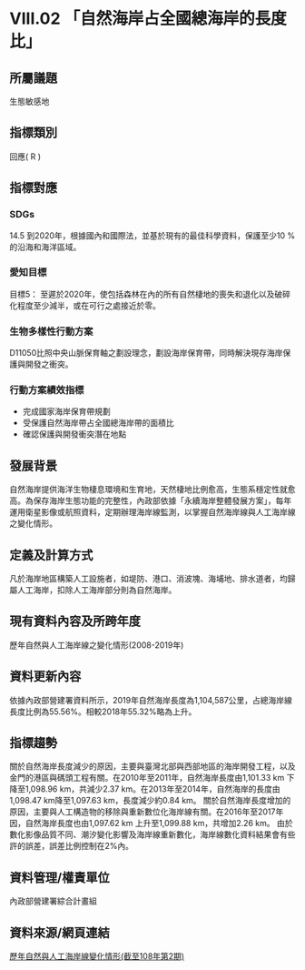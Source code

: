 # VIII.02 「自然海岸占全國總海岸的長度比」

<script type="text/javascript" src="http://cdn.mathjax.org/mathjax/latest/MathJax.js?config=TeX-AMS-MML_HTMLorMML"></script>

## 所屬議題
生態敏感地
## 指標類別
回應( R )
## 指標對應
### SDGs
14.5
到2020年，根據國內和國際法，並基於現有的最佳科學資料，保護至少10 %的沿海和海洋區域。
### 愛知目標
目標5：
至遲於2020年，使包括森林在內的所有自然棲地的喪失和退化以及破碎化程度至少減半，或在可行之處接近於零。
### 生物多樣性行動方案
D11050比照中央山脈保育軸之劃設理念，劃設海岸保育帶，同時解決現存海岸保護與開發之衝突。
### 行動方案績效指標
* 完成國家海岸保育帶規劃
* 受保護自然海岸帶占全國總海岸帶的面積比
* 確認保護與開發衝突潛在地點
## 發展背景
自然海岸提供海洋生物棲息環境和生育地，天然棲地比例愈高，生態系穩定性就愈高。為保存海岸生態功能的完整性，內政部依據「永續海岸整體發展方案」，每年運用衛星影像或航照資料，定期辦理海岸線監測，以掌握自然海岸線與人工海岸線之變化情形。
## 定義及計算方式
凡於海岸地區構築人工設施者，如堤防、港口、消波塊、海埔地、排水道者，均歸屬人工海岸，扣除人工海岸部分則為自然海岸。
## 現有資料內容及所跨年度
歷年自然與人工海岸線之變化情形(2008-2019年)
## 資料更新內容
依據內政部營建署資料所示，2019年自然海岸長度為1,104,587公里，占總海岸線長度比例為55.56%。相較2018年55.32%略為上升。
## 指標趨勢
關於自然海岸長度減少的原因，主要與臺灣北部與西部地區的海岸開發工程，以及金門的港區與碼頭工程有關。在2010年至2011年，自然海岸長度由1,101.33 km 下降至1,098.96 km，共減少2.37 km。在2013年至2014年，自然海岸的長度由1,098.47 km降至1,097.63 km，長度減少約0.84 km。
關於自然海岸長度增加的原因，主要與人工構造物的移除與重新數位化海岸線有關。在2016年至2017年因，自然海岸長度也由1,097.62 km 上升至1,099.88 km，共增加2.26 km。
由於數化影像品質不同、潮汐變化影響及海岸線重新數化，海岸線數化資料結果會有些許的誤差，誤差比例控制在2%內。
## 資料管理/權責單位
內政部營建署綜合計畫組
## 資料來源/網頁連結
[歷年自然與人工海岸線變化情形(截至108年第2期)](https://www.cpami.gov.tw/%E6%9C%80%E6%96%B0%E6%B6%88%E6%81%AF/%E6%A5%AD%E5%8B%99%E6%96%B0%E8%A8%8A/14251-%E8%87%AA%E7%84%B6%E6%B5%B7%E5%B2%B8%E5%8F%8A%E4%BA%BA%E5%B7%A5%E6%B5%B7%E5%B2%B8%E7%B7%9A%E9%95%B7%E5%BA%A6.html)